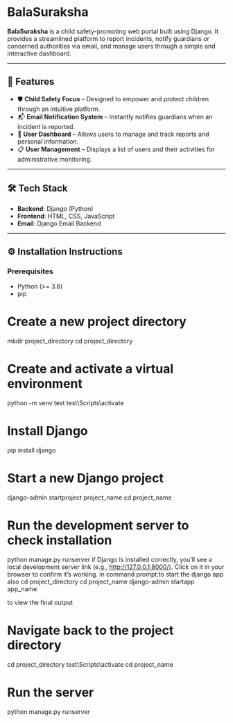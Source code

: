 # BalaSuraksha

**BalaSuraksha** is a child safety-promoting web portal built using Django. It provides a streamlined platform to report incidents, notify guardians or concerned authorities via email, and manage users through a simple and interactive dashboard.

---

## 🌟 Features

- 🛡️ **Child Safety Focus** – Designed to empower and protect children through an intuitive platform.
- 📬 **Email Notification System** – Instantly notifies guardians when an incident is reported.
- 👤 **User Dashboard** – Allows users to manage and track reports and personal information.
- 📋 **User Management** – Displays a list of users and their activities for administrative monitoring.

---

## 🛠️ Tech Stack

- **Backend**: Django (Python)
- **Frontend**: HTML, CSS, JavaScript
- **Email**: Django Email Backend

---

## ⚙️ Installation Instructions

### Prerequisites

- Python (>= 3.6)
- pip

 # Create a new project directory
mkdir project_directory
cd project_directory

# Create and activate a virtual environment
python -m venv test
test\Scripts\activate

# Install Django
pip install django

# Start a new Django project
django-admin startproject project_name
cd project_name

# Run the development server to check installation
python manage.py runserver
if Django is installed correctly, you’ll see a local development server link (e.g., http://127.0.0.1:8000/). Click on it in your browser to confirm it’s working.
in command prompt:to start the django app also
cd project_directory
cd project_name
django-admin startapp app_name

to view the final output
# Navigate back to the project directory
cd project_directory
test\Scripts\activate
cd project_name

# Run the server
python manage.py runserver



